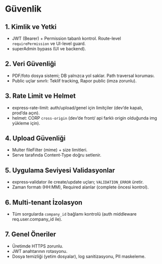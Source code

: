 # Güvenlik

## 1. Kimlik ve Yetki
- JWT (Bearer) + Permission tabanlı kontrol. Route-level `requirePermission` ve UI-level guard.
- superAdmin bypass (UI ve backend).

## 2. Veri Güvenliği
- PDF/foto dosya sistemi; DB yalnızca yol saklar. Path traversal koruması.
- Public uçlar sınırlı: Teklif tracking, Rapor public (imza zorunlu).

## 3. Rate Limit ve Helmet
- express-rate-limit: auth/upload/genel için limitçiler (dev’de kapalı, prod’da açın).
- helmet: CORP `cross-origin` (dev’de front/ api farklı origin olduğunda img yükleme için).

## 4. Upload Güvenliği
- Multer fileFilter (mime) + size limitleri.
- Serve tarafında Content-Type doğru setlenir.

## 5. Uygulama Seviyesi Validasyonlar
- express‑validator ile create/update uçları; `VALIDATION_ERROR` üretir.
- Zaman formatı (HH:MM), Required alanlar (complete öncesi kontrol).

## 6. Multi-tenant İzolasyon
- Tüm sorgularda `company_id` bağlamı kontrolü (auth middleware req.user.company_id ile).

## 7. Genel Öneriler
- Üretimde HTTPS zorunlu.
- JWT anahtarının rotasyonu.
- Dosya temizliği (yetim dosyalar), log sanitizasyonu, PII maskeleme.
